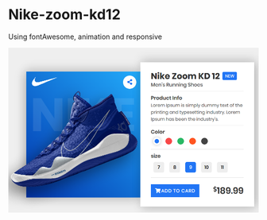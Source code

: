 # Nike-zoom-kd12
Using fontAwesome, animation and responsive

![Nike Zoom KD12](https://github.com/kebradooj/Nike-zoom-kd12/blob/master/readme.md/image.png)

